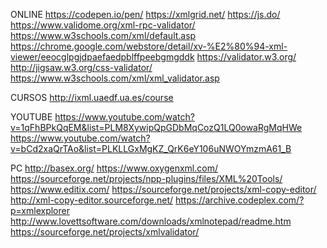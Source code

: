 ONLINE
https://codepen.io/pen/
https://xmlgrid.net/
https://js.do/
https://www.validome.org/xml-rpc-validator/
https://www.w3schools.com/xml/default.asp
https://chrome.google.com/webstore/detail/xv-%E2%80%94-xml-viewer/eeocglpgjdpaefaedpblffpeebgmgddk
https://validator.w3.org/
http://jigsaw.w3.org/css-validator/
https://www.w3schools.com/xml/xml_validator.asp

CURSOS
http://ixml.uaedf.ua.es/course

YOUTUBE
https://www.youtube.com/watch?v=1qFhBPkQqEM&list=PLM8XywipQpGDbMqCozQ1LQ0owaRgMqHWe
https://www.youtube.com/watch?v=bCd2xaQrTAo&list=PLKLLGxMgKZ_QrK6eY106uNWOYmzmA61_B


PC
http://basex.org/
https://www.oxygenxml.com/
https://sourceforge.net/projects/npp-plugins/files/XML%20Tools/
https://www.editix.com/
https://sourceforge.net/projects/xml-copy-editor/
http://xml-copy-editor.sourceforge.net/
https://archive.codeplex.com/?p=xmlexplorer
http://www.lovettsoftware.com/downloads/xmlnotepad/readme.htm
https://sourceforge.net/projects/xmlvalidator/

